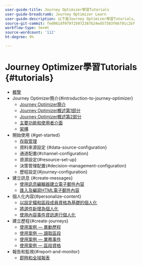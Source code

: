 ```yaml
---
user-guide-title: Journey Optimizer學習Tutorials
user-guide-breadcrumb: Journey Optimizer Learn
user-guide-description: 以下是Journey Optimizer學習Tutorials。
source-git-commit: fed061df079725072387b24ed57303f66791c2bf
workflow-type: tm+mt
source-wordcount: '112'
ht-degree: 9%

---
```



# Journey Optimizer學習Tutorials {#tutorials}

+ [概覽](/help/overview.md)
+ Journey Optimizer簡介{#introduction-to-journey-optimizer}
   + [Journey Optimizer簡介](/help/introduction/introduction.md)
   + [Journey Optimizer概述第1部分](/help/introduction/journey-optimizer-overview-part-1.md)
   + [Journey Optimizer概述第2部分](/help/introduction/journey-optimizer-overview-part-2.md)
   + [主要功能和使用者介面](/help/introduction/key-capabilities-and-user-interface.md)
   + [架構](/help/introduction/architecture.md)
+ 開始使用 {#get-started}
   + [存取管理](/help/set-up-access/access-management.md)
   + 資料來源設定 {#data-source-configuration}
   + 通道配置{#channel-configuration}
   + 資源設定{#resource-set-up}
   + 決策管理配置{#decision-management-configuration}
   + 歷程設定{#journey-configuration}
+ 建立訊息 {#create-messages}
   + [使用訊息編輯器建立電子郵件內容](/help/create-messages/create-email-content-with-the-message-editor.md)
   + [匯入及編寫HTML電子郵件內容](/help/create-messages/import-and-author-html-email-content.md)
+ 個人化內容{#personalize-content}
   + [以設定檔和區段成員資格為基礎的個人化](/help/personalize-content/profile-and-segment-membership-based-personalization.md)
   + [將選件新增為個人化](/help/personalize-content/add-offer-decisioning-to-messages.md)
   + [使用內容事件資訊進行個人化](/help/personalize-content/use-contextual-event-information-for-personalization.md)
+ 建立歷程{#create-journeys}
   + [使用案例 — 異動歷程](/help/create-journeys/use-case-transactional-journey.md)
   + [使用案例 — 讀取區段](/help/create-journeys/use-case-read-segment.md)
   + [使用案例 — 業務事件](/help/create-journeys/use-case-business-event.md)
   + [使用案例 — 區段資格](/help/create-journeys/use-case-read-segment-qualification.md)
+ 報告和監視{#report-and-monitor}
   + [即時和全域報表](/help/report-and-monitor/live-and-global-reports.md)
